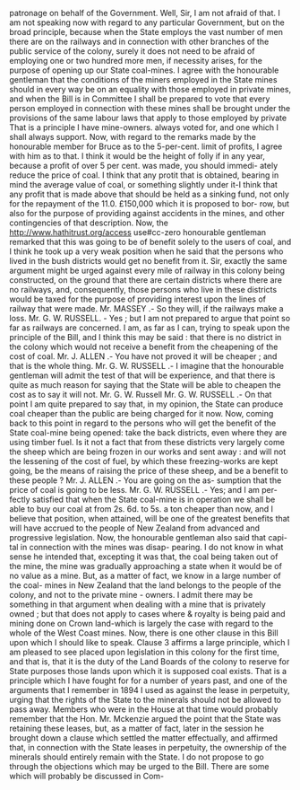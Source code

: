 patronage on behalf of the Government. Well, Sir, I am not afraid of that. I am not speaking now with regard to any particular Government, but on the broad principle, because when the State employs the vast number of men there are on the railways and in connection with other branches of the public service of the colony, surely it does not need to be afraid of employing one or two hundred more men, if necessity arises, for the purpose of opening up our State coal-mines. I agree with the honourable gentleman that the conditions of the miners employed in the State mines should in every way be on an equality with those employed in private mines, and when the Bill is in Committee I shall be prepared to vote that every person employed in connection with these mines shall be brought under the provisions of the same labour laws that apply to those employed by private That is a principle I have mine-owners. always voted for, and one which I shall always support. Now, with regard to the remarks made by the honourable member for Bruce as to the 5-per-cent. limit of profits, I agree with him as to that. I think it would be the height of folly if in any year, because a profit of over 5 per cent. was made, you should immedi- ately reduce the price of coal. I think that any protit that is obtained, bearing in mind the average value of coal, or something slightly under it-I think that any profit that is made above that should be held as a sinking fund, not only for the repayment of the 11.0. £150,000 which it is proposed to bor- row, but also for the purpose of providing against accidents in the mines, and other contingencies of that description. Now, the http://www.hathitrust.org/access use#cc-zero honourable gentleman remarked that this was going to be of benefit solely to the users of coal, and I think he took up a very weak position when he said that the persons who lived in the bush districts would get no benefit from it. Sir, exactly the same argument might be urged against every mile of railway in this colony being constructed, on the ground that there are certain districts where there are no railways, and, consequently, those persons who live in these districts would be taxed for the purpose of providing interest upon the lines of railway that were made. Mr. MASSEY .- So they will, if the railways make a loss. Mr. G. W. RUSSELL. - Yes ; but I am not prepared to argue that point so far as railways are concerned. I am, as far as I can, trying to speak upon the principle of the Bill, and I think this may be said : that there is no district in the colony which would not receive a benefit from the cheapening of the cost of coal. Mr. J. ALLEN .- You have not proved it will be cheaper ; and that is the whole thing. Mr. G. W. RUSSELL .- I imagine that the honourable gentleman will admit the test of that will be experience, and that there is quite as much reason for saying that the State will be able to cheapen the cost as to say it will not. Mr. G. W. Russell Mr. G. W. RUSSELL .- On that point I am quite prepared to say that, in my opinion, the State can produce coal cheaper than the public are being charged for it now. Now, coming back to this point in regard to the persons who will get the benefit of the State coal-mine being opened: take the back districts, even where they are using timber fuel. Is it not a fact that from these districts very largely come the sheep which are being frozen in our works and sent away : and will not the lessening of the cost of fuel, by which these freezing-works are kept going, be the means of raising the price of these sheep, and be a benefit to these people ? Mr. J. ALLEN .- You are going on the as- sumption that the price of coal is going to be less. Mr. G. W. RUSSELL .- Yes; and I am per- fectly satisfied that when the State coal-mine is in operation we shall be able to buy our coal at from 2s. 6d. to 5s. a ton cheaper than now, and I believe that position, when attained, will be one of the greatest benefits that will have accrued to the people of New Zealand from advanced and progressive legislation. Now, the honourable gentleman also said that capi- tal in connection with the mines was disap- pearing. I do not know in what sense he intended that, excepting it was that, the coal being taken out of the mine, the mine was gradually approaching a state when it would be of no value as a mine. But, as a matter of fact, we know in a large number of the coal- mines in New Zealand that the land belongs to the people of the colony, and not to the private mine - owners. I admit there may be something in that argument when dealing with a mine that is privately owned ; but that does not apply to cases where & royalty is being paid and mining done on Crown land-which is largely the case with regard to the whole of the West Coast mines. Now, there is one other clause in this Bill upon which I should like to speak. Clause 3 affirms a large principle, which I am pleased to see placed upon legislation in this colony for the first time, and that is, that it is the duty of the Land Boards of the colony to reserve for State purposes those lands upon which it is supposed coal exists. That is a principle which I have fought for for a number of years past, and one of the arguments that I remember in 1894 I used as against the lease in perpetuity, urging that the rights of the State to the minerals should not be allowed to pass away. Members who were in the House at that time would probably remember that the Hon. Mr. Mckenzie argued the point that the State was retaining these leases, but, as a matter of fact, later in the session he brought down a clause which settled the matter effectually, and affirmed that, in connection with the State leases in perpetuity, the ownership of the minerals should entirely remain with the State. I do not propose to go through the objections which may be urged to the Bill. There are some which will probably be discussed in Com- 